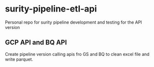 # surity-pipeline-etl-api
Personal repo for surity pipeline development and testing for the API version


## GCP API and BQ API
Create pipeline version calling apis fro GS and BQ to clean excel file and write parquet.
